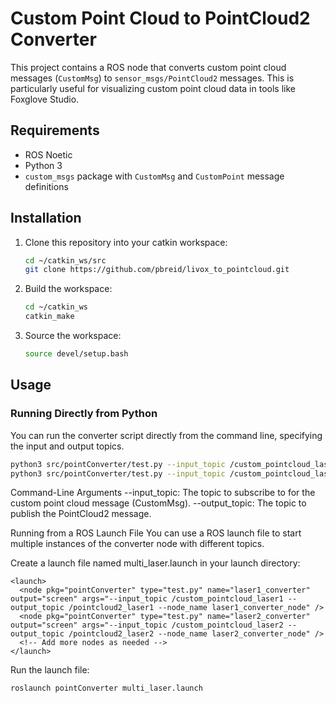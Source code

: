 # Custom Point Cloud to PointCloud2 Converter

This project contains a ROS node that converts custom point cloud messages (`CustomMsg`) to `sensor_msgs/PointCloud2` messages. This is particularly useful for visualizing custom point cloud data in tools like Foxglove Studio.

## Requirements

- ROS Noetic
- Python 3
- `custom_msgs` package with `CustomMsg` and `CustomPoint` message definitions

## Installation

1. Clone this repository into your catkin workspace:

    ```bash
    cd ~/catkin_ws/src
    git clone https://github.com/pbreid/livox_to_pointcloud.git
    ```

2. Build the workspace:

    ```bash
    cd ~/catkin_ws
    catkin_make
    ```

3. Source the workspace:

    ```bash
    source devel/setup.bash
    ```

## Usage

### Running Directly from Python

You can run the converter script directly from the command line, specifying the input and output topics.

```bash
python3 src/pointConverter/test.py --input_topic /custom_pointcloud_laser1 --output_topic /pointcloud2_laser1 --node_name laser1_converter_node
python3 src/pointConverter/test.py --input_topic /custom_pointcloud_laser2 --output_topic /pointcloud2_laser2 --node_name laser2_converter_node
```

Command-Line Arguments
--input_topic: The topic to subscribe to for the custom point cloud message (CustomMsg).
--output_topic: The topic to publish the PointCloud2 message.


Running from a ROS Launch File
You can use a ROS launch file to start multiple instances of the converter node with different topics.

Create a launch file named multi_laser.launch in your launch directory:
```
<launch>
  <node pkg="pointConverter" type="test.py" name="laser1_converter" output="screen" args="--input_topic /custom_pointcloud_laser1 --output_topic /pointcloud2_laser1 --node_name laser1_converter_node" />
  <node pkg="pointConverter" type="test.py" name="laser2_converter" output="screen" args="--input_topic /custom_pointcloud_laser2 --output_topic /pointcloud2_laser2 --node_name laser2_converter_node" />
  <!-- Add more nodes as needed -->
</launch>
```

Run the launch file:

```
roslaunch pointConverter multi_laser.launch
```
